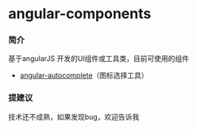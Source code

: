 # angular-components
### 简介
基于angularJS 开发的UI组件或工具类，目前可使用的组件

* [angular-autocomplete](表单输入提示)（图标选择工具）














### 提建议
技术还不成熟，如果发现bug，欢迎告诉我
